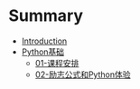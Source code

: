 # Summary

* [Introduction](README.md)
* [Python基础](Python基础.md)
  * [01-课程安排](Python基础/01-课程安排.md)
  * [02-励志公式和Python体验](Python基础/02li-zhi-gong-shi-he-python-ti-yan.md)


